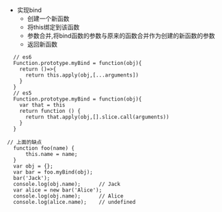 - 实现bind
  - 创建一个新函数
  - 将this绑定到该函数
  - 参数合并,将bind函数的参数与原来的函数合并作为创建的新函数的参数
  - 返回新函数
```
  // es6
  Function.prototype.myBind = function(obj){
    return ()=>{
      return this.apply(obj,[...arguments])
    }
  }
  // es5
  Function.prototype.myBind = function(obj){
    var that = this
    return function () {
      return that.apply(obj,[].slice.call(arguments))
    }
  }
```
```
// 上面的缺点
  function foo(name) {
      this.name = name;
  }
  var obj = {};
  var bar = foo.myBind(obj);
  bar('Jack');
  console.log(obj.name);      // Jack
  var alice = new bar('Alice');
  console.log(obj.name);      // Alice
  console.log(alice.name);    // undefined
```